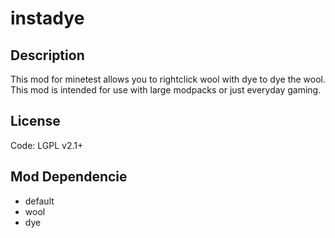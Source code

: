 # instadye
## Description
This mod for minetest allows you to rightclick wool with dye to dye the wool.
This mod is intended for use with large modpacks or just everyday gaming.

## License
Code: LGPL v2.1+

## Mod Dependencie
  * default
  * wool
  * dye

